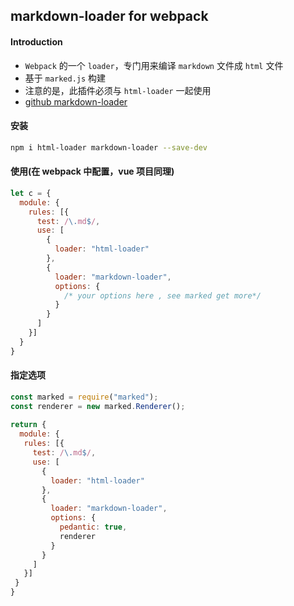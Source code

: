 ## markdown-loader for webpack

#### Introduction
* `Webpack` 的一个 `loader`，专门用来编译 `markdown` 文件成 `html` 文件
* 基于 `marked.js` 构建
* 注意的是，此插件必须与 `html-loader` 一起使用
* [github markdown-loader](https://github.com/peerigon/markdown-loader)


#### 安装
```bash
npm i html-loader markdown-loader --save-dev
```

#### 使用(在 webpack 中配置，vue 项目同理)
```js
let c = {
  module: {
    rules: [{
      test: /\.md$/,
      use: [
        {
          loader: "html-loader"
        },
        {
          loader: "markdown-loader",
          options: {
            /* your options here , see marked get more*/
          }
        }
      ]
    }]
  }
}
```


#### 指定选项
```js
const marked = require("marked");
const renderer = new marked.Renderer();
 
return {
  module: {
   rules: [{
     test: /\.md$/,
     use: [
       {
         loader: "html-loader"
       },
       {
         loader: "markdown-loader",
         options: {
           pedantic: true,
           renderer
         }
       }
     ]
   }]
 }
}
```



